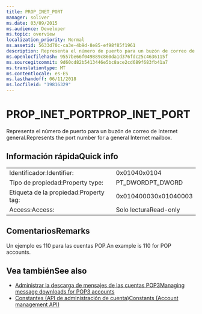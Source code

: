 ```yaml
---
title: PROP_INET_PORT
manager: soliver
ms.date: 03/09/2015
ms.audience: Developer
ms.topic: overview
localization_priority: Normal
ms.assetid: 5633d70c-ca3e-4b9d-8e85-ef98f85f1961
description: Representa el número de puerto para un buzón de correo de Internet general.
ms.openlocfilehash: 9557be66f049889c860da1d376fdc25c4636115f
ms.sourcegitcommit: 9d60cd82b5413446e5bc8ace2cd689f683fb41a7
ms.translationtype: MT
ms.contentlocale: es-ES
ms.lasthandoff: 06/11/2018
ms.locfileid: "19816329"
---
```

# <a name="propinetport"></a><span data-ttu-id="39d69-103">PROP_INET_PORT</span><span class="sxs-lookup"><span data-stu-id="39d69-103">PROP_INET_PORT</span></span>

<span data-ttu-id="39d69-104">Representa el número de puerto para un buzón de correo de Internet general.</span><span class="sxs-lookup"><span data-stu-id="39d69-104">Represents the port number for a general Internet mailbox.</span></span>
  
## <a name="quick-info"></a><span data-ttu-id="39d69-105">Información rápida</span><span class="sxs-lookup"><span data-stu-id="39d69-105">Quick info</span></span>

|||
|:-----|:-----|
|<span data-ttu-id="39d69-106">Identificador:</span><span class="sxs-lookup"><span data-stu-id="39d69-106">Identifier:</span></span>  <br/> |<span data-ttu-id="39d69-107">0x0104</span><span class="sxs-lookup"><span data-stu-id="39d69-107">0x0104</span></span>  <br/> |
|<span data-ttu-id="39d69-108">Tipo de propiedad:</span><span class="sxs-lookup"><span data-stu-id="39d69-108">Property type:</span></span>  <br/> |<span data-ttu-id="39d69-109">PT_DWORD</span><span class="sxs-lookup"><span data-stu-id="39d69-109">PT_DWORD</span></span>  <br/> |
|<span data-ttu-id="39d69-110">Etiqueta de la propiedad:</span><span class="sxs-lookup"><span data-stu-id="39d69-110">Property tag:</span></span>  <br/> |<span data-ttu-id="39d69-111">0x01040003</span><span class="sxs-lookup"><span data-stu-id="39d69-111">0x01040003</span></span>  <br/> |
|<span data-ttu-id="39d69-112">Access:</span><span class="sxs-lookup"><span data-stu-id="39d69-112">Access:</span></span>  <br/> |<span data-ttu-id="39d69-113">Solo lectura</span><span class="sxs-lookup"><span data-stu-id="39d69-113">Read-only</span></span>  <br/> |
   
## <a name="remarks"></a><span data-ttu-id="39d69-114">Comentarios</span><span class="sxs-lookup"><span data-stu-id="39d69-114">Remarks</span></span>

<span data-ttu-id="39d69-115">Un ejemplo es 110 para las cuentas POP.</span><span class="sxs-lookup"><span data-stu-id="39d69-115">An example is 110 for POP accounts.</span></span>
  
## <a name="see-also"></a><span data-ttu-id="39d69-116">Vea también</span><span class="sxs-lookup"><span data-stu-id="39d69-116">See also</span></span>

- [<span data-ttu-id="39d69-117">Administrar la descarga de mensajes de las cuentas POP3</span><span class="sxs-lookup"><span data-stu-id="39d69-117">Managing message downloads for POP3 accounts</span></span>](managing-message-downloads-for-pop3-accounts.md) 
- [<span data-ttu-id="39d69-118">Constantes (API de administración de cuenta)</span><span class="sxs-lookup"><span data-stu-id="39d69-118">Constants (Account management API)</span></span>](constants-account-management-api.md)

